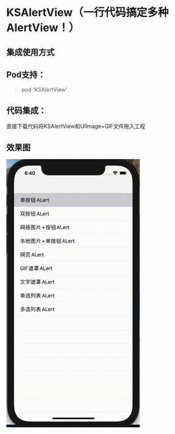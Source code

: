 # KSAlertView（一行代码搞定多种AlertView！）

## 集成使用方式
## Pod支持：
  >pod 'KSAlertView'
## 代码集成：
  直接下载代码将KSAlertView和UIImage+GIF文件拖入工程
  
## 效果图
![](https://github.com/Turboks/KSAlertView/blob/main/alert.gif)
